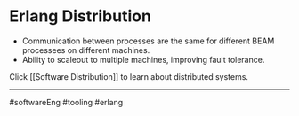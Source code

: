 # Erlang Distribution
- Communication between processes are the same for different BEAM processees on different machines.
- Ability to scaleout to multiple machines, improving fault tolerance.

Click [[Software Distribution]] to learn about distributed systems.

---
#softwareEng #tooling #erlang
